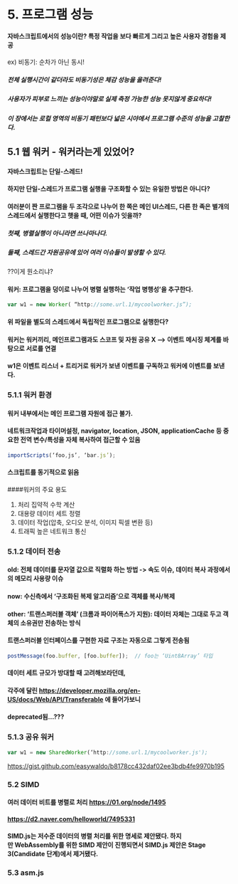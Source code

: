 # 5. 프로그램 성능
#### 자바스크립트에서의 성능이란? 특정 작업을 보다 빠르게 그리고 높은 사용자 경험을 제공
ex) 비동기: 순차가 아닌 동시!

##### 전체 실행시간이 같더라도 비동기성은 체감 성능을 올려준다!
##### 사용자가 피부로 느끼는 성능이야말로 실제 측정 가능한 성능 못지않게 중요하다!

##### 이 장에서는 로컬 영역의 비동기 패턴보다 넓은 시야에서 프로그램 수준의 성능을 고찰한다.

## 5.1 웹 워커 - 워커라는게 있었어?
#### 자바스크립트는 단일-스레드!
#### 하지만 단일-스레드가 프로그램 실행을 구조화할 수 있는 유일한 방법은 아니다?

#### 여러분이 짠 프로그램을 두 조각으로 나누어 한 쪽은 메인 UI스레드, 다른 한 족은 별개의 스레드에서 실행한다고 햇을 때, 어떤 이슈가 잇을까?
##### 첫째, 병렬실행이 아니라면 쓰나마나다.
##### 둘째, 스레드간 자원공유에 있어 여러 이슈들이 발생할 수 있다.

??이게 뭔소리냐?

#### 워커: 프로그램을 덩이로 나누어 병렬 실행하는 ‘작업 병행성’을 추구한다.
```javascript
var w1 = new Worker( “http://some.url.1/mycoolworker.js”);
```
#### 위 파일을 별도의 스레드에서 독립적인 프로그램으로 실행한다?

#### 워커는 워커끼리, 메인프로그램과도 스코프 및 자원 공유 X —> 이벤트 메시징 체계를 바탕으로 서로를 연결
#### w1은 이벤트 리스너 + 트리거로 워커가 보낸 이벤트를 구독하고 워커에 이벤트를 보낸다.

### 5.1.1 워커 환경
#### 워커 내부에서는 메인 프로그램 자원에 접근 불가.
#### 네트워크작업과 타이머설정, navigator, location, JSON, applicationCache 등 중요한 전역 변수/특성을 자체 복사하여 접근할 수 있음

```javascript
importScripts(‘foo,js’, ‘bar.js’);
```
#### 스크립트를 동기적으로 읽음

####워커의 주요 용도
1. 처리 집약적 수학 계산
2. 대용량 데이터 세트 정렬
3. 데이터 작업(압축, 오디오 분석, 이미지 픽셀 변환 등)
4. 트래픽 높은 네트워크 통신

### 5.1.2 데이터 전송
#### old: 전체 데이터를 문자열 값으로 직렬화 하는 방법 -> 속도 이슈, 데이터 복사 과정에서의 메모리 사용량 이슈
#### now: 수신측에서 ‘구조화된 복제 알고리즘’으로 객체를 복사/복제
#### other: ‘트랜스퍼러블 객체’ (크롬과 파이어폭스가 지원): 데이터 자체는 그대로 두고 객체의 소유권만 전송하는 방식
#### 트랜스퍼러블 인터페이스를 구현한 자료 구조는 자동으로 그렇게 전송됨

```javascript
postMessage(foo.buffer, [foo.buffer]);	// foo는 ‘Uint8Array’ 타입
```

#### 데이터 세트 규모가 방대할 때 고려해보라던데,
#### 각주에 달린 https://developer.mozilla.org/en-US/docs/Web/API/Transferable 에 들어가보니
#### deprecated됨…???

### 5.1.3 공유 워커
```javascript
var w1 = new SharedWorker(‘http://some.url.1/mycoolworker.js');
```
https://gist.github.com/easywaldo/b8178cc432daf02ee3bdb4fe9970b195

### 5.2 SIMD
#### 여러 데이터 비트를 병렬로 처리 https://01.org/node/1495
#### https://d2.naver.com/helloworld/7495331
#### SIMD.js는 저수준 데이터의 병렬 처리를 위한 명세로 제안됐다. 하지만 WebAssembly를 위한 SIMD 제안이 진행되면서 SIMD.js 제안은 Stage 3(Candidate 단계)에서 제거됐다.

### 5.3 asm.js
